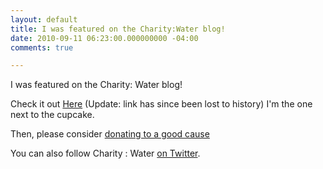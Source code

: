 ```yaml
---
layout: default
title: I was featured on the Charity:Water blog!
date: 2010-09-11 06:23:00.000000000 -04:00
comments: true

---
```

I was featured on the Charity: Water blog!

Check it out [Here]() (Update: link has since been lost to history) I'm the one next to the cupcake.

Then, please consider [donating to a good cause][CW Page]

You can also follow Charity : Water [on Twitter][CW Twitter].

[CW Page]: https://my.charitywater.org/seankilleen/seans24thbirthday
[CW Twitter]: http://twitter.com/charitywater